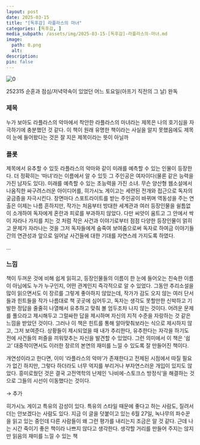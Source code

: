 ```yaml
---
layout: post
date: 2025-03-15
title: "[독후감] 라플라스의 마녀"
categories: [독후감, ]
media_subpath: /assets/img/2025-03-15-[독후감]-라플라스의-마녀.md
image:
  path: 0.png
  alt:  
description:  
pin: false
---
```



![0](/0.png)


252315 순훈과 점심/저녁약속이 있었던 어느 토요일(아프기 직전의 그 날) 완독


### 제목


누가 보아도 라플라스의 악마에서 착안한 라플라스의 마녀라는 제목은 나의 호기심을 자극하기에 충분했던 것 같다. 이 책이 원래 유명한 책이라는 사실을 알지 못했음에도 제목이 눈에 들어왔다는 것은 잘 지은 제목이라는 뜻이 아닐까


### 플롯


제목에서 유추할 수 있듯 라플라스의 악마와 같이 미래를 예측할 수 있는 인물이 등장한다. 더 정확히는 ‘마녀’라는 이름에서 알 수 있듯 그 주인공은 여자이다(물론 같은 능력을 가진 남자도 있다). 미래를 예측할 수 있는 초능력을 가진 소녀. 무슨 양산형 웹소설에서 나옴직한 싸구려스러운 아이디어를, 히가시노 게이고는 세련된 전개와 접근으로 독자의 궁금증을 자극시킨다. 장면마다 스포트라이트를 받는 주인공이 바뀌며 역동성을 주는 연출은 이제는 나름 흔하지만, 작가는 처음부터 방대한 세계관과 여러 등장인물을 쉴틈없이 소개하여 독자에게 혼란과 피로를 부과하지 않았다. 다만 씨앗이 움트고 그 안에서 싹이 자라나 가지를 치는 것 처럼 작은 사건과 이야기로부터 점점 다양한 등장인물이 얽히고 문제가 자라나는 것을 그저 독자들에게 숨죽여 보여줌으로써 독자로 하여금 이야기들 간의 연관성과 앞으로 일어날 사건들에 대한 기대를 자연스레 가지도록 하였다.


…


### 느낌


책이 두꺼운 것에 비해 쉽게 읽히고, 등장인물들의 이름이 한 눈에 들어오는 친숙한 이름이 아님에도 누가 누구인지, 어떤 관계인지 즉각적으로 알 수 있었다. 그동안 추리소설을 많이 읽으면서도 이 장르를 그렇게 좋아하지 않았는데, 작가가 감도 오지 않는 여러 단서들과 힌트들을 작가 나름대로 책 곳곳에 심어두고, 독자는 생각도 못할만한 신박하고 기발한 정답을 줄줄히 나열해서 유추하고 맞춰 볼 엄두조차 나지 않는 것이다. 어려운 문제를 풀으라고 제시해두고 그럴싸한 답을 제시하며 자신의 지적 수준을 자랑하는 것 같은 느낌을 받았던 것이다. 그러나 이 책은 힌트를 통해 알아맞춰보라는 식으로 제시하지 않고, 그저 보여준다. 상황들이 제시되었을 때 내가 추리한다, 유추한다는 자각을 하기도 전에 사건들의 퍼즐을 끼워맞추는 자신을 발견할 수 있었다. 그런 의미에서 이 책은 ‘쉽고’ 대중적이면서도 이러한 장르의 본연의 재미를 느낄 수 있도록 잘 만들어진 책이다. 


개연성이라고 한다면, 이미 ‘라플라스의 악마’가 존재한다고 전제된 시점에서 따질 필요가 없긴 하지만, 그렇다 하더라도 너무 억지를 부리거나 부자연스러운 개입이 있지도 않았다. 흥미로웠던 것은 결국 고전역학의 난제인 ‘나비에-스토크스 방정식’을 해결하는 것으로 그들의 시선이 이동했다는 것이다.  


→ 추가


히가시노 게이고 특유의 감성이 있다. 특유의 스타일 때문에 좋다고 하는 사람도, 질려서 더는 안보겠다는 사람도 있다. 지금 이 글을 덧붙이고 있는 6월 27일, 녹나무의 파수꾼을 읽고 있는 중인데 다른 사람들이 왜 그런 평가를 내리는지 조금은 알 것 같다. 근데 나는 시간 죽이기 좋은 책이라 나쁘지 않다고 생각한다. 생각할 거리를 만들어 주지는 않지만 읽음의 재미를 느낄 수 있는 책



<script>
  window.MathJax = {
    tex: {
      macros: {
        R: "\\mathbb{R}",
        N: "\\mathbb{N}",
        Z: "\\mathbb{Z}",
        Q: "\\mathbb{Q}",
        C: "\\mathbb{C}",
        proj: "\\operatorname{proj}",
        rank: "\\operatorname{rank}",
        im: "\\operatorname{im}",
        dom: "\\operatorname{dom}",
        codom: "\\operatorname{codom}",
        argmax: "\\operatorname*{arg\,max}",
        argmin: "\\operatorname*{arg\,min}",
        "\{": "\\lbrace",
        "\}": "\\rbrace",
        sub: "\\subset",
        sup: "\\supset",
        sube: "\\subseteq",
        supe: "\\supseteq"
      },
      tags: "ams",
      strict: false, 
      inlineMath: [["$", "$"], ["\\(", "\\)"]],
      displayMath: [["$$", "$$"], ["\\[", "\\]"]]
    },
    options: {
      skipHtmlTags: ["script", "noscript", "style", "textarea", "pre"]
    }
  };
</script>
<script async src="https://cdn.jsdelivr.net/npm/mathjax@3/es5/tex-mml-chtml.js"></script>
